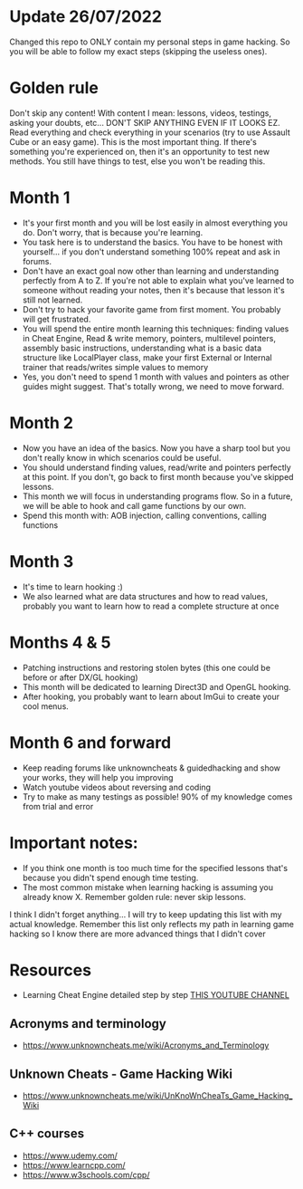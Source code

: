 # Update 26/07/2022
Changed this repo to ONLY contain my personal steps in game hacking. 
So you will be able to follow my exact steps (skipping the useless ones).

# Golden rule
Don't skip any content! With content I mean: lessons, videos, testings, asking your doubts, etc... DON'T SKIP ANYTHING EVEN IF IT LOOKS EZ.
Read everything and check everything in your scenarios (try to use Assault Cube or an easy game). This is the most important thing.
If there's something you're experienced on, then it's an opportunity to test new methods. You still have things to test, else you won't be reading this.

# Month 1

- It's your first month and you will be lost easily in almost everything you do. Don't worry, that is because you're learning.
- You task here is to understand the basics. You have to be honest with yourself... if you don't understand something 100% repeat and ask in forums.
- Don't have an exact goal now other than learning and understanding perfectly from A to Z. If you're not able to explain what you've learned to someone without reading your notes, then it's because that lesson it's still not learned.
- Don't try to hack your favorite game from first moment. You probably will get frustrated.
- You will spend the entire month learning this techniques: finding values in Cheat Engine, Read & write memory, pointers, multilevel pointers, assembly basic instructions, understanding what is a basic data structure like LocalPlayer class, make your first External or Internal trainer that reads/writes simple values to memory
- Yes, you don't need to spend 1 month with values and pointers as other guides might suggest. That's totally wrong, we need to move forward.

# Month 2

- Now you have an idea of the basics. Now you have a sharp tool but you don't really know in which scenarios could be useful.
- You should understand finding values, read/write and pointers perfectly at this point. If you don't, go back to first month because you've skipped lessons.
- This month we will focus in understanding programs flow. So in a future, we will be able to hook and call game functions by our own.
- Spend this month with: AOB injection, calling conventions, calling functions

# Month 3

- It's time to learn hooking :)
- We also learned what are data structures and how to read values, probably you want to learn how to read a complete structure at once

# Months 4 & 5

- Patching instructions and restoring stolen bytes (this one could be before or after DX/GL hooking)
- This month will be dedicated to learning Direct3D and OpenGL hooking.
- After hooking, you probably want to learn about ImGui to create your cool menus.

# Month 6 and forward

- Keep reading forums like unknowncheats & guidedhacking and show your works, they will help you improving
- Watch youtube videos about reversing and coding
- Try to make as many testings as possible! 90% of my knowledge comes from trial and error

# Important notes: 

- If you think one month is too much time for the specified lessons that's because you didn't spend enough time testing.
- The most common mistake when learning hacking is assuming you already know X. Remember golden rule: never skip lessons.

I think I didn't forget anything... I will try to keep updating this list with my actual knowledge.
Remember this list only reflects my path in learning game hacking so I know there are more advanced things that I didn't cover

# Resources

- Learning Cheat Engine detailed step by step [THIS YOUTUBE CHANNEL](https://www.youtube.com/channel/UCxuUEVD4bQqT3twlaeW9usQ)

## Acronyms and terminology
- https://www.unknowncheats.me/wiki/Acronyms_and_Terminology

## Unknown Cheats - Game Hacking Wiki
- https://www.unknowncheats.me/wiki/UnKnoWnCheaTs_Game_Hacking_Wiki

## C++ courses
- https://www.udemy.com/
- https://www.learncpp.com/
- https://www.w3schools.com/cpp/
